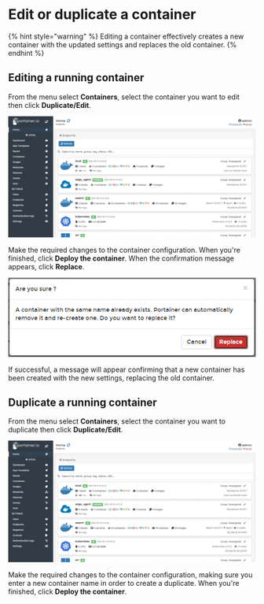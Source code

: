 # Edit or duplicate a container

{% hint style="warning" %}
Editing a container effectively creates a new container with the updated settings and replaces the old container.
{% endhint %}

## Editing a running container

From the menu select **Containers**, select the container you want to edit then click **Duplicate/Edit**.

![](../../../.gitbook/assets/be-containers-edit-1.gif)

Make the required changes to the container configuration. When you're finished, click **Deploy the container**. When the confirmation message appears, click **Replace**.

![](../../../.gitbook/assets/containers-edit-2.png)

If successful, a message will appear confirming that a new container has been created with the new settings, replacing the old container.

## Duplicate a running container

From the menu select **Containers**, select the container you want to duplicate then click **Duplicate/Edit**.

![](../../../.gitbook/assets/be-containers-edit-1.gif)

Make the required changes to the container configuration, making sure you enter a new container name in order to create a duplicate. When you're finished, click **Deploy the container**.




